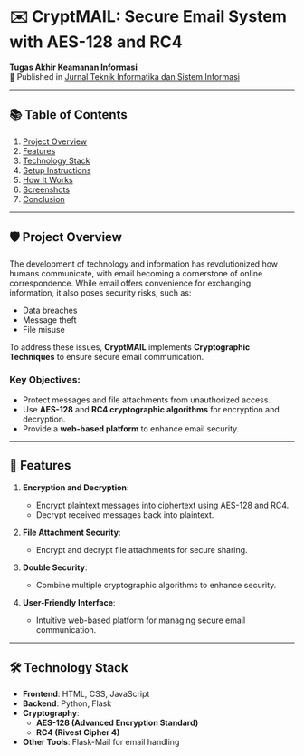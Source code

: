 # ✉️ CryptMAIL: Secure Email System with AES-128 and RC4  

**Tugas Akhir Keamanan Informasi**  
📄 Published in [Jurnal Teknik Informatika dan Sistem Informasi](https://journal.maranatha.edu/index.php/jutisi/article/view/4962)  

---

## 📚 Table of Contents  
1. [Project Overview](#project-overview)  
2. [Features](#features)  
3. [Technology Stack](#technology-stack)  
4. [Setup Instructions](#setup-instructions)  
5. [How It Works](#how-it-works)  
6. [Screenshots](#screenshots)  
7. [Conclusion](#conclusion)  

---

## 🛡️ Project Overview  

The development of technology and information has revolutionized how humans communicate, with email becoming a cornerstone of online correspondence. While email offers convenience for exchanging information, it also poses security risks, such as:  
- Data breaches  
- Message theft  
- File misuse  

To address these issues, **CryptMAIL** implements **Cryptographic Techniques** to ensure secure email communication.  

### Key Objectives:  
- Protect messages and file attachments from unauthorized access.  
- Use **AES-128** and **RC4 cryptographic algorithms** for encryption and decryption.  
- Provide a **web-based platform** to enhance email security.  

---

## 🌟 Features  

1. **Encryption and Decryption**:  
   - Encrypt plaintext messages into ciphertext using AES-128 and RC4.  
   - Decrypt received messages back into plaintext.  

2. **File Attachment Security**:  
   - Encrypt and decrypt file attachments for secure sharing.  

3. **Double Security**:  
   - Combine multiple cryptographic algorithms to enhance security.  

4. **User-Friendly Interface**:  
   - Intuitive web-based platform for managing secure email communication.  

---

## 🛠️ Technology Stack  

- **Frontend**: HTML, CSS, JavaScript  
- **Backend**: Python, Flask  
- **Cryptography**:  
  - **AES-128 (Advanced Encryption Standard)**  
  - **RC4 (Rivest Cipher 4)**  
- **Other Tools**: Flask-Mail for email handling  
